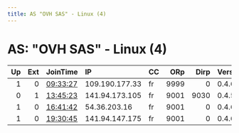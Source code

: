 ```yaml
---
title: AS "OVH SAS" - Linux (4)
---
```


# AS: "OVH SAS" - Linux (4)

|   Up |   Ext | JoinTime                                                                                              | IP             | CC   |   ORp |   Dirp | Version   | Contact                 | Nickname     |   eFamMembers |
|-----:|------:|:------------------------------------------------------------------------------------------------------|:---------------|:-----|------:|-------:|:----------|:------------------------|:-------------|--------------:|
|    1 |     0 | [09:33:27](https://nusenu.github.io/OrNetStats/w/relay/A8874E2C45F445DBA462A914ED8D3AF045734FFB.html) | 109.190.177.33 | fr   |  9999 |      0 | 0.4.6.10  | &lt;tor@computel.fr&gt; | computel     |             1 |
|    0 |     1 | [13:45:23](https://nusenu.github.io/OrNetStats/w/relay/5CA0AB269654D633AB296BD2ABF07B6DDC81F77B.html) | 141.94.173.105 | fr   |  9001 |   9030 | 0.4.5.10  | None                    | Schlumperfix |             1 |
|    1 |     0 | [16:41:42](https://nusenu.github.io/OrNetStats/w/relay/E6CD3AB81D6F4581ED13FAECF6ABB1A020E6DD48.html) | 54.36.203.16   | fr   |  9001 |      0 | 0.4.6.9   | doge@dogebox.cf         | DogesNode    |             1 |
|    1 |     0 | [19:30:45](https://nusenu.github.io/OrNetStats/w/relay/6C8F2BDACAB2CE729A67A24B1F13C5E28E4553A3.html) | 141.94.147.175 | fr   |  9001 |      0 | 0.4.6.10  | None                    | atonio       |             1 |

